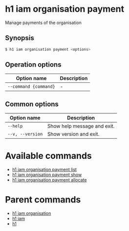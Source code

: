 
# h1 iam organisation payment

Manage payments of the organisation

## Synopsis

```bash
$ h1 iam organisation payment <options>
```

## Operation options

| Option name               | Description |
| ------------------------- | ----------- |
| ```--command {command}``` | -           |

## Common options

| Option name          | Description                 |
| -------------------- | --------------------------- |
| ```--help```         | Show help message and exit. |
| ```--v, --version``` | Show version and exit.      |

# Available commands

* [h1 iam organisation payment list](./list/README.md)
* [h1 iam organisation payment show](./show/README.md)
* [h1 iam organisation payment allocate](./allocate/README.md)

# Parent commands

* [h1 iam organisation](./../README.md)
* [h1 iam](./../../README.md)
* [h1](./../../../README.md)
